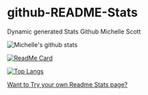 # github-README-Stats
Dynamic generated Stats Github Michelle Scott

![Michelle's github stats](https://github-readme-stats.vercel.app/api?username=scottmm374&show_icons=true&theme=bear)

[![ReadMe Card](https://github-readme-stats.vercel.app/api/pin/?username=scottmm374&repo=github-readme-stats)](https://github.com/scottmm374/github-readme-stats)

[![Top Langs](https://github-readme-stats.vercel.app/api/top-langs/?username=scottmm374&layout=compact)](https://github.com/scottmm374/github-readme-stats)

[Want to Try your own Readme Stats page?](https://github.com/anuraghazra/github-readme-stats)
